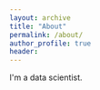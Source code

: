 ```yaml
---
layout: archive
title: "About"
permalink: /about/
author_profile: true
header:
---
```


I'm a data scientist.
